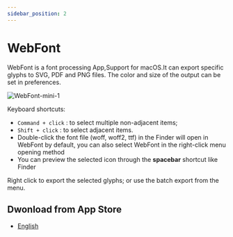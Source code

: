 ```yaml
---
sidebar_position: 2
---
```


# WebFont

WebFont is a font processing App,Support for macOS.It can export specific glyphs to SVG, PDF and PNG files. The color and size of the output can be set in preferences.


![WebFont-mini-1](https://user-images.githubusercontent.com/1193966/99191185-006b0480-27a6-11eb-83db-03ad8da655c2.png)

Keyboard shortcuts:

* `Command + click` : to select multiple non-adjacent items;
* `Shift + click` : to select adjacent items.
* Double-click the font file (woff, woff2, ttf) in the Finder will open in WebFont by default, you can also select WebFont in the right-click menu opening method
* You can preview the selected icon through the **spacebar** shortcut like Finder


Right click to export the selected glyphs; or use the batch export from the menu.

## Dwonload from App Store
* <a href="https://itunes.apple.com/us/app/id1181350496">English</a>

